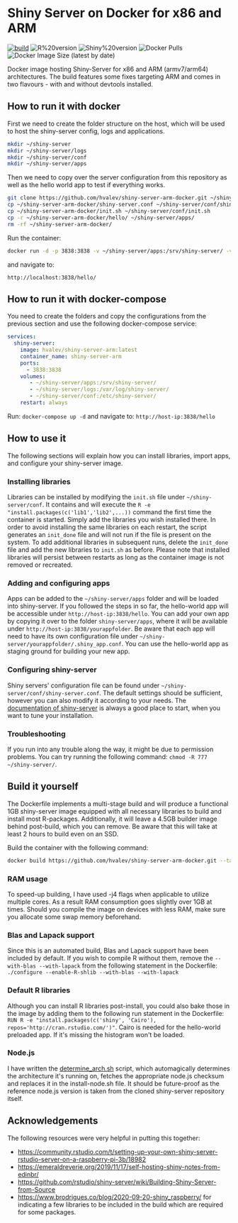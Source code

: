 # Shiny Server on Docker for x86 and ARM
[![build](https://github.com/hvalev/shiny-server-arm-docker/actions/workflows/build.yml/badge.svg)](https://github.com/hvalev/shiny-server-arm-docker/actions/workflows/build.yml)
![R%20version](https://img.shields.io/badge/R%20version-4.4.1-green)
![Shiny%20version](https://img.shields.io/badge/Shiny%20version-1.5.23.1030-green)
![Docker Pulls](https://img.shields.io/docker/pulls/hvalev/shiny-server-arm)
![Docker Image Size (latest by date)](https://img.shields.io/docker/image-size/hvalev/shiny-server-arm)

Docker image hosting Shiny-Server for x86 and ARM (armv7/arm64) architectures. The build features some fixes targeting ARM and comes in two flavours - with and without devtools installed.

## How to run it with docker
First we need to create the folder structure on the host, which will be used to host the shiny-server config, logs and applications.
```bash
mkdir ~/shiny-server
mkdir ~/shiny-server/logs
mkdir ~/shiny-server/conf
mkdir ~/shiny-server/apps
```
Then we need to copy over the server configuration from this repository as well as the hello world app to test if everything works.
```bash
git clone https://github.com/hvalev/shiny-server-arm-docker.git ~/shiny-server-arm-docker
cp ~/shiny-server-arm-docker/shiny-server.conf ~/shiny-server/conf/shiny-server.conf
cp ~/shiny-server-arm-docker/init.sh ~/shiny-server/conf/init.sh
cp -r ~/shiny-server-arm-docker/hello/ ~/shiny-server/apps/
rm -rf ~/shiny-server-arm-docker/
```
Run the container:
```bash
docker run -d -p 3838:3838 -v ~/shiny-server/apps:/srv/shiny-server/ -v ~/shiny-server/logs:/var/log/shiny-server/ -v ~/shiny-server/conf:/etc/shiny-server/ --name shiny-server hvalev/shiny-server-arm:latest
```
and navigate to:
```
http://localhost:3838/hello/
```

## How to run it with docker-compose
You need to create the folders and copy the configurations from the previous section and use the following docker-compose service:
```yaml
services:
  shiny-server:
    image: hvalev/shiny-server-arm:latest
    container_name: shiny-server-arm
    ports:
      - 3838:3838
    volumes:
       - ~/shiny-server/apps:/srv/shiny-server/
       - ~/shiny-server/logs:/var/log/shiny-server/
       - ~/shiny-server/conf:/etc/shiny-server/
    restart: always
```
Run: ```docker-compose up -d``` and navigate to: ```http://host-ip:3838/hello```

## How to use it
The following sections will explain how you can install libraries, import apps, and configure your shiny-server image.

### Installing libraries
Libraries can be installed by modifying the ```init.sh``` file under ```~/shiny-server/conf```. It contains and will execute the ```R -e "install.packages(c('lib1','lib2',...))``` command the first time the container is started. Simply add the libraries you wish installed there. In order to avoid installing the same libraries on each restart, the script generates an ```init_done``` file and will not run if the file is present on the system. To add additional libraries in subsequent runs, delete the ```init_done``` file and add the new libraries to ```init.sh``` as before. Please note that installed libraries will persist between restarts as long as the container image is not removed or recreated.

### Adding and configuring apps
Apps can be added to the ```~/shiny-server/apps``` folder and will be loaded into shiny-server. If you followed the steps in so far, the hello-world app will be accessible under ```http://host-ip:3838/hello```. You can add your own app by copying it over to the folder ```shiny-server/apps```, where it will be available under ```http://host-ip:3838/yourappfolder```. Be aware that each app will need to have its own configuration file under ```~/shiny-server/yourappfolder/.shiny_app.conf```. You can use the hello-world app as staging ground for building your new app. 

### Configuring shiny-server
Shiny servers' configuration file can be found under ```~/shiny-server/conf/shiny-server.conf```. The default settings should be sufficient, however you can also modify it according to your needs. The [documentation of shiny-server](https://docs.rstudio.com/shiny-server/) is always a good place to start, when you want to tune your installation.

### Troubleshooting
If you run into any trouble along the way, it might be due to permission problems. You can try running the following command: ```chmod -R 777 ~/shiny-server/```.

## Build it yourself
The Dockerfile implements a multi-stage build and will produce a functional 1GB shiny-server image equipped with all necessary libraries to build and install most R-packages. Additionally, it will leave a 4.5GB builder image behind post-build, which you can remove. Be aware that this will take at least 2 hours to build even on an SSD.

Build the container with the following command:
```bash
docker build https://github.com/hvalev/shiny-server-arm-docker.git --tag shiny-server-arm
```

### RAM usage
To speed-up building, I have used -j4 flags when applicable to utilize multiple cores. As a result RAM consumption goes slightly over 1GB at times. Should you compile the image on devices with less RAM, make sure you allocate some swap memory beforehand.

### Blas and Lapack support
Since this is an automated build, Blas and Lapack support have been included by default.
If you wish to compile R without them, remove the ```--with-blas --with-lapack``` from the following statement in the Dockerfile: ```./configure --enable-R-shlib --with-blas --with-lapack```

### Default R libraries
Although you can install R libraries post-install, you could also bake those in the image by adding them to the following run statement in the Dockerfile:
```RUN R -e "install.packages(c('shiny', 'Cairo'), repos='http://cran.rstudio.com/')"```.
Cairo is needed for the hello-world preloaded app. If it's missing the histogram won't be loaded.

### Node.js
I have written the [determine_arch.sh](https://github.com/hvalev/shiny-server-arm-docker/blob/master/determine_arch.sh) script, which automagically determines the architecture it's running on, fetches the appropriate node.js checksum and replaces it in the install-node.sh file. It should be future-proof as the reference node.js version is taken from the cloned shiny-server repository itself.

## Acknowledgements
The following resources were very helpful in putting this together:
* https://community.rstudio.com/t/setting-up-your-own-shiny-server-rstudio-server-on-a-raspberry-pi-3b/18982
* https://emeraldreverie.org/2019/11/17/self-hosting-shiny-notes-from-edinbr/
* https://github.com/rstudio/shiny-server/wiki/Building-Shiny-Server-from-Source
* https://www.brodrigues.co/blog/2020-09-20-shiny_raspberry/ for indicating a few libraries to be included in the build which are required for some packages.
